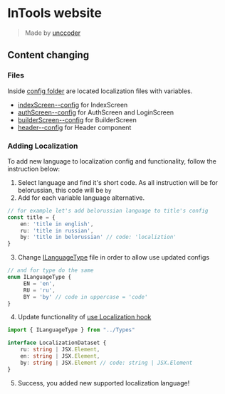 # InTools website
> Made by [unccoder](https://github.com/unccoderr)

## Content changing 

### Files
Inside [config folder](src/Config) are located localization files with variables.
* [indexScreen--config](src/Config/indexScreen--config.tsx) for IndexScreen
* [authScreen--config](src/Config/authScreen--config.ts) for AuthScreen and LoginScreen
* [builderScreen--config](src/Config/builderScreen--config.ts) for BuilderScreen
* [header--config](src/Config/header--config.ts) for Header component

### Adding Localization
To add new language to localization config and functionality, follow the instruction below:
1. Select language and find it's short code. As all instruction will be for belorussian, this code will be `by`
2. Add for each variable language alternative. 
```ts 
// for example let's add belorussian language to title's config
const title = {
    en: 'title in english',
    ru: 'title in russian',
    by: 'title in belorussian' // code: 'localiztion'
}
```
3. Change [ILanguageType](src/Types/ILanguageType.ts) file in order to allow use updated configs
```ts 
// and for type do the same 
enum ILanguageType {
     EN = 'en',
     RU = 'ru',
     BY = 'by' // code in uppercase = 'code'
}
```
4. Update functionality of [use Localization hook](src/Hooks/useLocalization.ts)
```ts
import { ILanguageType } from "../Types"

interface LocalizationDataset {
    ru: string | JSX.Element,
    en: string | JSX.Element,
    by: string | JSX.Element // code: string | JSX.Element
}
```
5. Success, you added new supported localization language!
